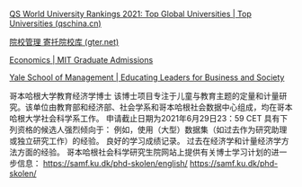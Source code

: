 

[QS World University Rankings 2021: Top Global Universities | Top Universities (qschina.cn)](https://www.qschina.cn/university-rankings/world-university-rankings/2021)

[院校管理 寄托院校库 (gter.net)](https://schools.gter.net/)



[Economics | MIT Graduate Admissions](http://gradadmissions.mit.edu/programs/economics)

[Yale School of Management | Educating Leaders for Business and Society](https://som.yale.edu/)



哥本哈根大学教育经济学博士  该博士项目专注于儿童与教育主题的定量和计量研究。该单位由教育部和经济部、社会学系和哥本哈根社会数据中心组成，均在哥本哈根大学社会科学系工作。 申请截止日期为2021年6月29日23：59 CET
具有下列资格的候选人强烈倾向于：
例如，使用（大型）数据集（如过去作为研究助理或独立研究工作）的经验。
良好的学习成绩记录。
过去在经济学和计量经济学方法方面的经验。
哥本哈根社会科学研究生院网站上提供有关博士学习计划的进一步信息：
https://samf.ku.dk/phd-skolen/english/
https://samf.ku.dk/phd-skolen/
